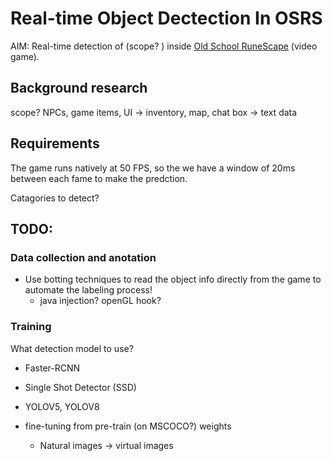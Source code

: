 # Real-time Object Dectection In OSRS

AIM: Real-time detection of (scope?  ) inside [Old School RuneScape](https://www.oldschool.runescape.com/) (video game). 

## Background research
scope? 
NPCs, game items, UI -> inventory, map, chat box -> text data

## Requirements 

The game runs natively at 50 FPS, so the we have a window of 20ms between each fame to make the predction. 

Catagories to detect?



## TODO:

### Data collection and anotation
- Use botting techniques to read the object info directly from the game to automate the labeling process!
    - java injection? openGL hook? 

### Training 

What detection model to use? 
  - Faster-RCNN
  - Single Shot Detector (SSD)
  - YOLOV5, YOLOV8

  - fine-tuning from pre-train (on MSCOCO?) weights
    - Natural images -> virtual images   



